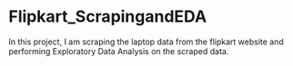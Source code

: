 # Flipkart_ScrapingandEDA
In this project, I am scraping the laptop data from the flipkart website and performing Exploratory Data Analysis on the scraped data.
